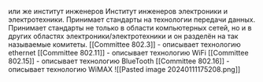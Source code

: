или же институт инженеров Институт инженеров электроники и электротехники. Принимает стандарты на технологии передачи данных.
Принимает стандарты не только в области компьютерных сетей, но и в других областях электроники/электротехники и он разделён на так называемые комитеты.
[[Committee 802.3]] - описывает технологию ethernet
[[Committee 802.11]] - описывает технологию WiFi
[[Committee 802.15]] - описывает технологию BlueTooth
[[Committee 802.16]] - описывает технологию WiMAX 
![[Pasted image 20240111175208.png]]